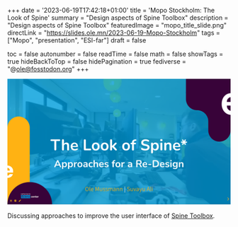 +++
date = '2023-06-19T17:42:18+01:00'
title = 'Mopo Stockholm: The Look of Spine'
summary = "Design aspects of Spine Toolbox"
description = "Design aspects of Spine Toolbox"
featuredImage = "mopo_title_slide.png"
directLink = "https://slides.ole.mn/2023-06-19-Mopo-Stockholm"
tags = ["Mopo", "presentation", "ESI-far"]
draft = false

toc = false
autonumber = false
readTime = false
math = false
showTags = true
hideBackToTop = false
hidePagination = true
fediverse = "@ole@fosstodon.org"
+++

[![Screenshot of a presentation: Title "The Look of Spine"](mopo_title_slide.png#small "Slides")](https://slides.ole.mn/2023-06-19-Mopo-Stockholm)

Discussing approaches to improve the user interface of [Spine Toolbox](https://github.com/spine-tools/Spine-Toolbox).
